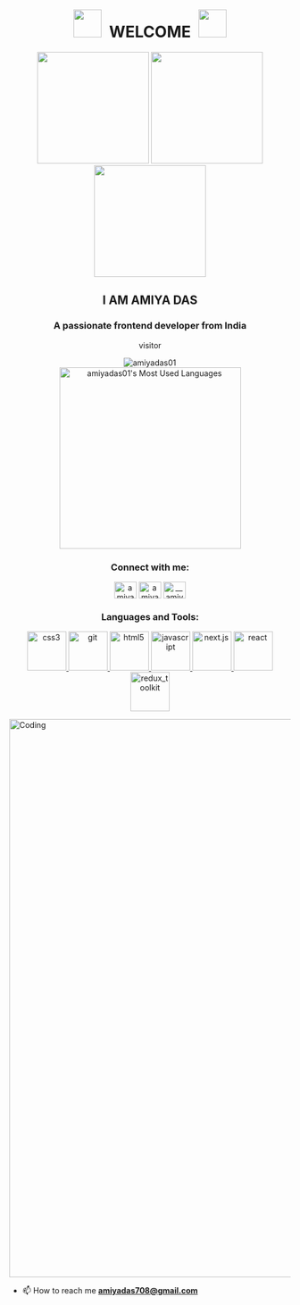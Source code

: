 <h1 align="center">
<img  src="https://user-images.githubusercontent.com/74038190/213844263-a8897a51-32f4-4b3b-b5c2-e1528b89f6f3.png" width="50px" />&nbsp; WELCOME &nbsp;<img src="https://user-images.githubusercontent.com/74038190/213844263-a8897a51-32f4-4b3b-b5c2-e1528b89f6f3.png" width="50px" />
</h1>
<div align="center">
<picture >
  <source srcset="https://user-images.githubusercontent.com/74038190/213866269-5d00981c-7c98-46d7-8a8e-16f462f15227.gif" type="gif">
  <img src="https://user-images.githubusercontent.com/74038190/213866269-5d00981c-7c98-46d7-8a8e-16f462f15227.gif" width="200" />
</picture>
<picture>
  <source srcset="https://user-images.githubusercontent.com/74038190/213866269-5d00981c-7c98-46d7-8a8e-16f462f15227.gif" type="gif">
<img src="https://user-images.githubusercontent.com/74038190/213866269-5d00981c-7c98-46d7-8a8e-16f462f15227.gif" width="200" />
</picture>
<picture >
  <source srcset="https://user-images.githubusercontent.com/74038190/213866269-5d00981c-7c98-46d7-8a8e-16f462f15227.gif" type="gif">
<img src="https://user-images.githubusercontent.com/74038190/213866269-5d00981c-7c98-46d7-8a8e-16f462f15227.gif" width="200" />
</picture></div>
  

<h2 align="center">I AM AMIYA DAS</h2>
<h3 align="center">A passionate frontend developer from India</h3>

<div align="center"><p> visitor </p><img src="https://profile-counter.glitch.me/amiyadas01/count.svg" 
        alt="amiyadas01" loop /> </div>

 


<div align="center">
  <img width=325 src="https://github-readme-stats.vercel.app/api/top-langs?username=amiyadas01&theme=transparent&layout=donut&hide=css&langs_count=8&border_radius=10&show_icons=true&locale=en" alt="amiyadas01's Most Used Languages" />
</div>

<h3 align="center">Connect with me:</h3>
<p align="center">
    <a href="https://x.com/amiya__das?s=09" target="blank"><img align="center"
            src="https://raw.githubusercontent.com/rahuldkjain/github-profile-readme-generator/master/src/images/icons/Social/twitter.svg"
            alt="amiya das" height="30" width="40" /></a>
    <a href="https://www.linkedin.com/in/amiya-das-?utm_source=share&utm_campaign=share_via&utm_content=profile&utm_medium=android_app" target="blank"><img align="center"
            src="https://raw.githubusercontent.com/rahuldkjain/github-profile-readme-generator/master/src/images/icons/Social/linked-in-alt.svg"
            alt="amiya das" height="30" width="40" /></a>
    <a href="https://instagram.com/__amiya__das__" target="blank"><img align="center"
            src="https://raw.githubusercontent.com/rahuldkjain/github-profile-readme-generator/master/src/images/icons/Social/instagram.svg"
            alt="__amiya__das__" height="30" width="40" /></a>
</p>

       
<h3 align="center">Languages and Tools:</h3>
<p align="center">  <a href="https://www.w3schools.com/css/" target="_blank" rel="noreferrer">
   <picture>
            <source srcset="https://user-images.githubusercontent.com/74038190/238200428-67f477ed-6624-42da-99f0-1a7b1a16eecb.gif" type="gif">
  <img
            src="https://user-images.githubusercontent.com/74038190/238200428-67f477ed-6624-42da-99f0-1a7b1a16eecb.gif"
            alt="css3" width="70"  /> </picture></a> <a href="https://git-scm.com/" target="_blank" rel="noreferrer">
               <picture>
            <source srcset="https://user-images.githubusercontent.com/74038190/212281775-b468df30-4edc-4bf8-a4ee-f52e1aaddc86.gif" type="gif">
        <img src="https://user-images.githubusercontent.com/74038190/212281775-b468df30-4edc-4bf8-a4ee-f52e1aaddc86.gif" alt="git" width="70" /></picture> </a>
    <a href="https://www.w3.org/html/" target="_blank" rel="noreferrer">
       <picture>
            <source srcset="https://user-images.githubusercontent.com/74038190/238200426-29fd6286-4e7b-4d6c-818f-c4765d5e39a9.gif" type="gif">
      <img
            src="https://user-images.githubusercontent.com/74038190/238200426-29fd6286-4e7b-4d6c-818f-c4765d5e39a9.gif"
            alt="html5"width="70" /></picture> </a> 
  <a href="https://developer.mozilla.org/en-US/docs/Web/JavaScript" target="_blank" rel="noreferrer"> 
          <picture>
            <source srcset="https://user-images.githubusercontent.com/74038190/212257454-16e3712e-945a-4ca2-b238-408ad0bf87e6.gif" type="gif">
          <img src="https://user-images.githubusercontent.com/74038190/212257454-16e3712e-945a-4ca2-b238-408ad0bf87e6.gif" alt="javascript" width="70"/>
        </picture>
        </a> 
  <a href="https://nextjs.org/" target="_blank" rel="noreferrer">
    <picture>
            <source srcset="https://img.icons8.com/fluent-systems-filled/200/FFFFFF/nextjs.png" type="gif">
    <img src="https://img.icons8.com/fluent-systems-filled/200/FFFFFF/nextjs.png"alt="next.js"width="70" /> </picture>
  </a>
  <a href="https://reactjs.org/" target="_blank" rel="noreferrer">
     <picture>
            <source srcset="https://user-images.githubusercontent.com/74038190/212257467-871d32b7-e401-42e8-a166-fcfd7baa4c6b.gif" type="gif">
        <img src="https://user-images.githubusercontent.com/74038190/212257467-871d32b7-e401-42e8-a166-fcfd7baa4c6b.gif"
            alt="react" width="70" /> </picture>
  </a>
             </a> <a href="https://redux-toolkit.js.org/" target="_blank" rel="noreferrer">
                <picture>
            <source srcset="http://uxwing.com/wp-content/themes/uxwing/download/brands-and-social-media/redux-icon.png" type="gif">
        <img src="http://uxwing.com/wp-content/themes/uxwing/download/brands-and-social-media/redux-icon.png"
            alt="redux_toolkit" width="70" /> </picture>
             </a></p>
            <picture>
  <source srcset="https://media2.dev.to/dynamic/image/width=800%2Cheight=%2Cfit=scale-down%2Cgravity=auto%2Cformat=auto/https%3A%2F%2Fdev-to-uploads.s3.amazonaws.com%2Fuploads%2Farticles%2Fj8wo9f1mou6g5469671h.gif" type="gif">
  <img src="https://media2.dev.to/dynamic/image/width=800%2Cheight=%2Cfit=scale-down%2Cgravity=auto%2Cformat=auto/https%3A%2F%2Fdev-to-uploads.s3.amazonaws.com%2Fuploads%2Farticles%2Fj8wo9f1mou6g5469671h.gif" alt="Coding" width="1000" />
</picture>

- 📫 How to reach me **amiyadas708@gmail.com**
       
<!--
**amiyadas01/amiyadas01** is a ✨ _special_ ✨ repository because its `README.md` (this file) appears on your GitHub profile.

Here are some ideas to get you started:

- 🔭 I’m currently working on ...
- 🌱 I’m currently learning ...
- 👯 I’m looking to collaborate on ...
- 🤔 I’m looking for help with ...
- 💬 Ask me about ...
- 📫 How to reach me: ...
- 😄 Pronouns: ...
- ⚡ Fun fact: ...
-->
